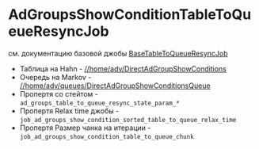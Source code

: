 # AdGroupsShowConditionTableToQueueResyncJob

см. документацию базовой джобы [BaseTableToQueueResyncJob](./BaseTableToQueueResyncJob.md)<br>
- Таблица на Hahn - [//home/adv/DirectAdGroupShowConditions](https://yt.yandex-team.ru/hahn/navigation?offsetMode=key&path=//home/adv/DirectAdGroupShowConditions)<br>
- Очередь на Markov - [//home/adv/queues/DirectAdGroupShowConditionsQueue](https://yt.yandex-team.ru/markov/navigation?path=//home/adv/queues/DirectAdGroupShowConditionsQueue)<br>
- Пропертя со стейтом - `ad_groups_table_to_queue_resync_state_param_*`<br>
- Пропертя Relax time джобы - `job_ad_groups_show_condition_sorted_table_to_queue_relax_time`<br>
- Пропертя Размер чанка на итерации - `job_ad_groups_show_condition_table_to_queue_chunk`<br>
